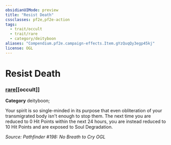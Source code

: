 ```yaml
---
obsidianUIMode: preview
title: "Resist Death"
cssclasses: pf2e,pf2e-action
tags:
  - trait/occult
  - trait/rare
  - category/deityboon
aliases: "Compendium.pf2e.campaign-effects.Item.gYzQuqQy3egp45kj"
license: OGL
---
```

# Resist Death

### [rare](rare "Rare Rarity Trait")[[occult]]

**Category** deityboon; 




Your spirit is so single-minded in its purpose that even obliteration of your transmigrated body isn't enough to stop them. The next time you are reduced to 0 Hit Points within the next 24 hours, you are instead reduced to 10 Hit Points and are exposed to Soul Degradation.

*Source: Pathfinder #198: No Breath to Cry*
*OGL*